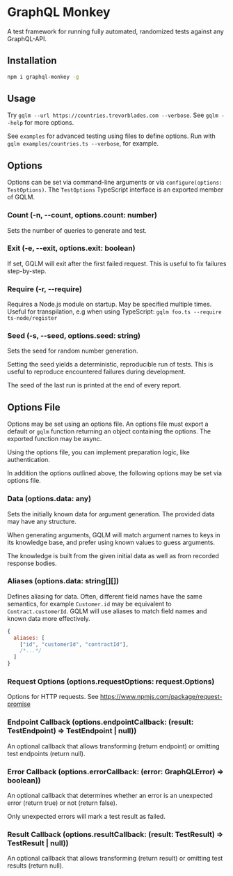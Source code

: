 # GraphQL Monkey

A test framework for running fully automated, randomized tests
against any GraphQL-API.


## Installation

```sh
npm i graphql-monkey -g
```


## Usage

Try `gqlm --url https://countries.trevorblades.com --verbose`.
See `gqlm --help` for more options.

See `examples` for advanced testing using files to define options.
Run with `gqlm examples/countries.ts --verbose`, for example.


## Options

Options can be set via command-line arguments
or via `configure(options: TestOptions)`.
The `TestOptions` TypeScript interface is an exported member of GQLM.

### Count (-n, --count, options.count: number)

Sets the number of queries to generate and test.

### Exit (-e, --exit, options.exit: boolean)

If set, GQLM will exit after the first failed request.
This is useful to fix failures step-by-step.

### Require (-r, --require)

Requires a Node.js module on startup. May be specified multiple times.
Useful for transpilation, e.g when using TypeScript:
`gqlm foo.ts --require ts-node/register`

### Seed (-s, --seed, options.seed: string)

Sets the seed for random number generation.

Setting the seed yields a deterministic, reproducible run of tests.
This is useful to reproduce encountered failures during development.

The seed of the last run is printed at the end of every report.


## Options File

Options may be set using an options file.
An options file must export a default or `gqlm` function
returning an object containing the options.
The exported function may be async.

Using the options file, you can implement preparation logic,
like authentication.

In addition the options outlined above,
the following options may be set via options file.

### Data (options.data: any)

Sets the initially known data for argument generation.
The provided data may have any structure.

When generating arguments,
GQLM will match argument names to keys in its knowledge base,
and prefer using known values to guess arguments.

The knowledge is built from the given initial data
as well as from recorded response bodies.

### Aliases (options.data: string[][])

Defines aliasing for data. Often, different field names have the same semantics,
for example `Customer.id` may be equivalent to `Contract.customerId`.
GQLM will use aliases to match field names and known data more effectively.

```js
{
  aliases: [
    ["id", "customerId", "contractId"],
    /*...*/
  ]
}
```

### Request Options (options.requestOptions: request.Options)

Options for HTTP requests. See https://www.npmjs.com/package/request-promise

### Endpoint Callback (options.endpointCallback: (result: TestEndpoint) => TestEndpoint | null))

An optional callback that allows transforming (return endpoint)
or omitting test endpoints (return null).

### Error Callback (options.errorCallback: (error: GraphQLError) => boolean))

An optional callback that determines whether an error is
an unexpected error (return true)
or not (return false).

Only unexpected errors will mark a test result as failed.

### Result Callback (options.resultCallback: (result: TestResult) => TestResult | null))

An optional callback that allows transforming (return result)
or omitting test results (return null).
